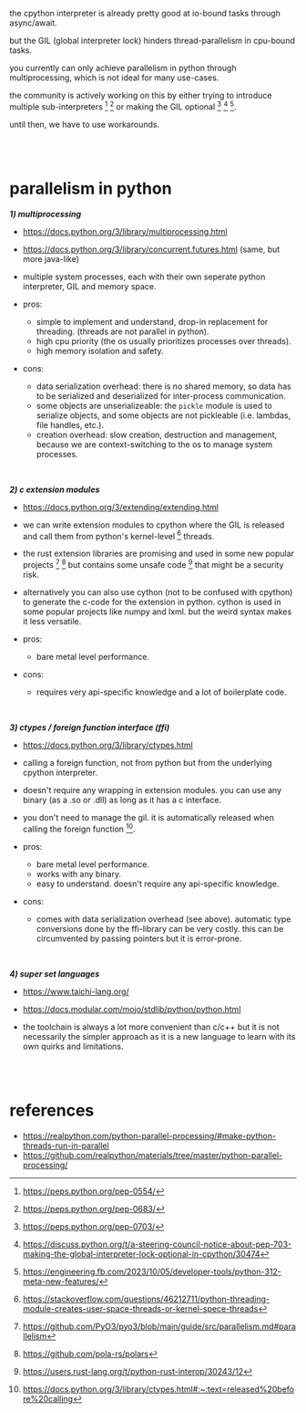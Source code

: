 the cpython interpreter is already pretty good at io-bound tasks through async/await.

but the GIL (global interpreter lock) hinders thread-parallelism in cpu-bound tasks.

you currently can only achieve parallelism in python through multiprocessing, which is not ideal for many use-cases.

the community is actively working on this by either trying to introduce multiple sub-interpreters [^subint1] [^subint2] or making the GIL optional [^nogil1] [^nogil2] [^nogil3].

until then, we have to use workarounds.

<br><br>

# parallelism in python

**_1) multiprocessing_**

- https://docs.python.org/3/library/multiprocessing.html
- https://docs.python.org/3/library/concurrent.futures.html (same, but more java-like)

- multiple system processes, each with their own seperate python interpreter, GIL and memory space.

- pros:
     - simple to implement and understand, drop-in replacement for threading. (threads are not parallel in python).
     - high cpu priority (the os usually prioritizes processes over threads).
     - high memory isolation and safety.
- cons:
     - data serialization overhead: there is no shared memory, so data has to be serialized and deserialized for inter-process communication.
     - some objects are unserializeable: the `pickle` module is used to serialize objects, and some objects are not pickleable (i.e. lambdas, file handles, etc.).
     - creation overhead: slow creation, destruction and management, because we are context-switching to the os to manage system processes.

<br>

**_2) c extension modules_**

- https://docs.python.org/3/extending/extending.html

- we can write extension modules to cpython where the GIL is released and call them from python's kernel-level [^thread] threads.
- the rust extension libraries are promising and used in some new popular projects [^rust1] [^rust2] but contains some unsafe code [^rustunsafe] that might be a security risk.
- alternatively you can also use cython (not to be confused with cpython) to generate the c-code for the extension in python. cython is used in some popular projects like numpy and lxml. but the weird syntax makes it less versatile.

- pros:
     - bare metal level performance.
- cons:
     - requires very api-specific knowledge and a lot of boilerplate code.

<br>

**_3) ctypes / foreign function interface (ffi)_**

- https://docs.python.org/3/library/ctypes.html

- calling a foreign function, not from python but from the underlying cpython interpreter.
- doesn't require any wrapping in extension modules. you can use any binary (as a .so or .dll) as long as it has a c interface.
- you don't need to manage the gil. it is automatically released when calling the foreign function [^release].

- pros:
     - bare metal level performance.
     - works with any binary.
     - easy to understand. doesn't require any api-specific knowledge.
- cons:
     - comes with data serialization overhead (see above). automatic type conversions done by the ffi-library can be very costly. this can be circumvented by passing pointers but it is error-prone.

<br>

**_4) super set languages_**

- https://www.taichi-lang.org/
- https://docs.modular.com/mojo/stdlib/python/python.html

- the toolchain is always a lot more convenient than c/c++ but it is not necessarily the simpler approach as it is a new language to learn with its own quirks and limitations.

<br><br>

# references

- https://realpython.com/python-parallel-processing/#make-python-threads-run-in-parallel
- https://github.com/realpython/materials/tree/master/python-parallel-processing/

[^subint1]: https://peps.python.org/pep-0554/
[^subint2]: https://peps.python.org/pep-0683/
[^nogil1]: https://peps.python.org/pep-0703/
[^nogil2]: https://discuss.python.org/t/a-steering-council-notice-about-pep-703-making-the-global-interpreter-lock-optional-in-cpython/30474
[^nogil3]: https://engineering.fb.com/2023/10/05/developer-tools/python-312-meta-new-features/
[^thread]: https://stackoverflow.com/questions/46212711/python-threading-module-creates-user-space-threads-or-kernel-spece-threads
[^rust1]: https://github.com/PyO3/pyo3/blob/main/guide/src/parallelism.md#parallelism
[^rust2]: https://github.com/pola-rs/polars
[^rustunsafe]: https://users.rust-lang.org/t/python-rust-interop/30243/12
[^release]: https://docs.python.org/3/library/ctypes.html#:~:text=released%20before%20calling

